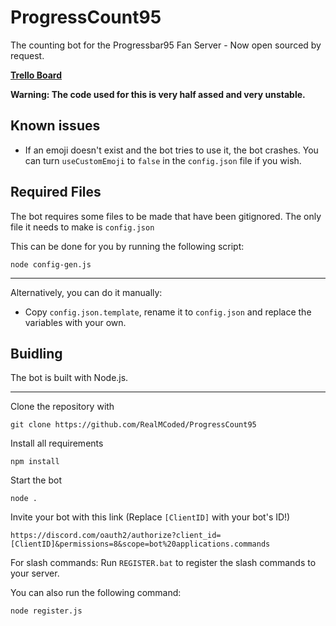# ProgressCount95

The counting bot for the Progressbar95 Fan Server - Now open sourced by request.

**[Trello Board](https://trello.com/b/WMZYOuTd/progresscount95)**

**Warning: The code used for this is very half assed and very unstable.**

## Known issues

- If an emoji doesn't exist and the bot tries to use it, the bot crashes. You can turn `useCustomEmoji` to `false` in the `config.json` file if you wish.

## Required Files

The bot requires some files to be made that have been gitignored. The only file it needs to make is `config.json`

This can be done for you by running the following script:
```
node config-gen.js
```

---

Alternatively, you can do it manually:

- Copy `config.json.template`, rename it to `config.json` and replace the variables with your own.

## Buidling

The bot is built with Node.js.

---

Clone the repository with
```
git clone https://github.com/RealMCoded/ProgressCount95
```

Install all requirements
```
npm install
```

Start the bot
```
node .
```

Invite your bot with this link (Replace `[ClientID]` with your bot's ID!)
```
https://discord.com/oauth2/authorize?client_id=[ClientID]&permissions=8&scope=bot%20applications.commands
```

For slash commands: Run `REGISTER.bat` to register the slash commands to your server.

You can also run the following command:
```
node register.js
```
